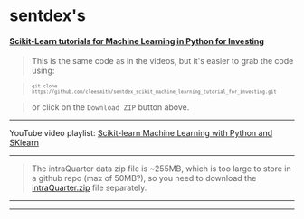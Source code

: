 # sentdex's
#### [Scikit-Learn tutorials for Machine Learning in Python for Investing](http://pythonprogramming.net/scikit-learn-tutorials-machine-learning-python-investing/ "Scikit-Learn tutorials for Machine Learning in Python for Investing")

> This is the same code as in the videos, but it's easier to grab the code using:

> <sub><sup>```git clone https://github.com/cleesmith/sentdex_scikit_machine_learning_tutorial_for_investing.git```</sup></sub>

> or click on the ```Download ZIP``` button above.

***

YouTube video playlist: [Scikit-learn Machine Learning with Python and SKlearn](https://www.youtube.com/playlist?list=PLQVvvaa0QuDd0flgGphKCej-9jp-QdzZ3 "Scikit-learn Machine Learning with Python and SKlearn")

***

> The intraQuarter data zip file is ~255MB, which is too large to store in a github repo (max of 50MB?), so you need to
download the [intraQuarter.zip](http://pythonprogramming.net/downloads/intraQuarter.zip "intraQuarter.zip") file separately.

***
***
